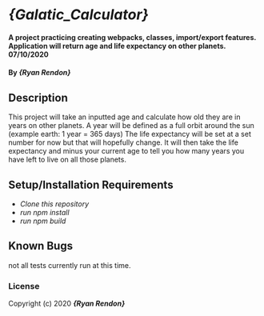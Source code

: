 # _{Galatic_Calculator}_

#### A project practicing creating webpacks, classes, import/export features. Application will return age and life expectancy on other planets. 07/10/2020

#### By _**{Ryan Rendon}**_

## Description

This project will take an inputted age and calculate how old they are in years on other planets. A year will be defined as a full orbit around the sun (example earth: 1 year = 365 days) The life expectancy will be set at a set number for now but that will hopefully change. It will then take the life expectancy and minus your current age to tell you how many years you have left to live on all those planets. 

## Setup/Installation Requirements

* _Clone this repository_
* _run npm install_
* _run npm build_


## Known Bugs

not all tests currently run at this time. 

### License
Copyright (c) 2020 **_{Ryan Rendon}_**